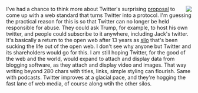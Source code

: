 <img src="http://scripting.com/images/2018/08/14/harderTheyCome.png" border="0" align="right">I've had a chance to think more about Twitter's surprising <a href="https://twitter.com/jack/status/1204766078468911106">proposal</a> to come up with a web standard that turns Twitter into a protocol. I'm guessing the practical reason for this is so that Twitter can no longer be held responsible for abuse. They could ask Trump, for example, to host his own twitter, and people could subscribe to it anywhere, including Jack's twitter. It's basically a return to the open web after 13 years as <a href="https://en.wikipedia.org/wiki/Information_silo">silo</a> that's been sucking the life out of the open web. I don't see why anyone but Twitter and its shareholders would go for this. I am still hoping Twitter, for the good of the web and the world, would expand to attach and display data from blogging software, as they attach and display video and images. That way writing beyond 280 chars with titles, links, simple styling can flourish. Same with podcasts. Twitter improves at a glacial pace, and they're hogging the fast lane of web media, of course along wtih the other silos. 

